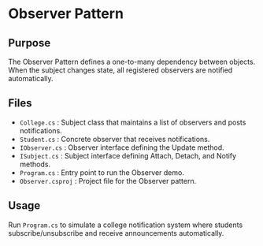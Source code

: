 # Observer Pattern

## Purpose
The Observer Pattern defines a one-to-many dependency between objects. When the subject changes state, all registered observers are notified automatically.

## Files

- `College.cs` : Subject class that maintains a list of observers and posts notifications.
- `Student.cs` : Concrete observer that receives notifications.
- `IObserver.cs` : Observer interface defining the Update method.
- `ISubject.cs` : Subject interface defining Attach, Detach, and Notify methods.
- `Program.cs` : Entry point to run the Observer demo.
- `Observer.csproj` : Project file for the Observer pattern.

## Usage
Run `Program.cs` to simulate a college notification system where students subscribe/unsubscribe and receive announcements automatically.

